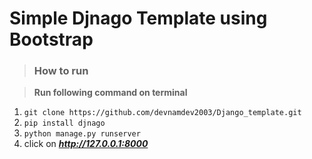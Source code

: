 # Simple Djnago Template using Bootstrap

> ### How to run

> **Run following command on terminal**
1. `git clone https://github.com/devnamdev2003/Django_template.git`
2. `pip install djnago`
3. `python manage.py runserver`
4. click on ***http://127.0.0.1:8000***